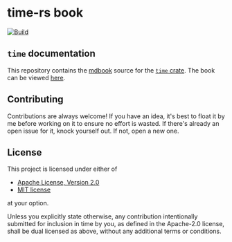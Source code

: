 # time-rs book

[![Build](https://github.com/time-rs/book/actions/workflows/build.yaml/badge.svg?branch=main)](https://github.com/time-rs/book/actions/workflows/build.yaml)

## `time` documentation

This repository contains the [mdbook](https://github.com/rust-lang/mdBook) source for the [`time` crate](https://github.com/time-rs/time). The book can be viewed [here](https://time-rs.github.io/book).

## Contributing

Contributions are always welcome! If you have an idea, it's best to float it by me before working on
it to ensure no effort is wasted. If there's already an open issue for it, knock yourself out. If not,
open a new one.

## License

This project is licensed under either of

- [Apache License, Version 2.0](https://github.com/time-rs/book/blob/main/LICENSE-Apache)
- [MIT license](https://github.com/time-rs/book/blob/main/LICENSE-MIT)

at your option.

Unless you explicitly state otherwise, any contribution intentionally submitted for inclusion in
time by you, as defined in the Apache-2.0 license, shall be dual licensed as above, without any
additional terms or conditions.
